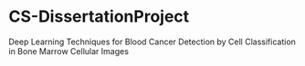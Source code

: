 # CS-DissertationProject
Deep Learning Techniques for Blood Cancer Detection by Cell Classification in Bone Marrow Cellular Images

